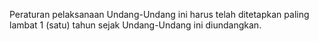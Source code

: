 Peraturan pelaksanaan Undang-Undang ini harus telah ditetapkan paling lambat 1 (satu) tahun sejak 
Undang-Undang ini diundangkan.
